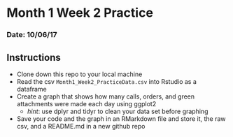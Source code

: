 # Month 1 Week 2 Practice
### Date: 10/06/17

## Instructions
- Clone down this repo to your local machine
- Read the csv `Month1_Week2_PracticeData.csv` into Rstudio as a dataframe
- Create a graph that shows how many calls, orders, and green attachments were made each day using ggplot2
	- *hint*: use dplyr and tidyr to clean your data set before graphing
- Save your code and the graph in an RMarkdown file and store it, the raw csv, and a README.md in a new github repo